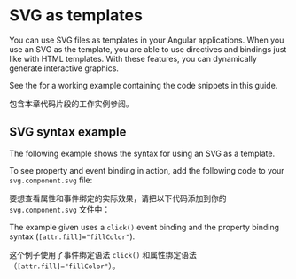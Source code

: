 # SVG as templates

You can use SVG files as templates in your Angular applications. When you use an SVG as the template, you are able to use directives and bindings just like with HTML templates. With these features, you can dynamically generate interactive graphics.

<div class="alert is-helpful">

See the <live-example name="template-syntax"></live-example> for a working example containing the code snippets in this guide.

包含本章代码片段的工作实例参阅<live-example name="template-syntax"></live-example>。

</div>

## SVG syntax example

The following example shows the syntax for using an SVG as a template.

<code-example path="template-syntax/src/app/svg.component.ts" header="src/app/svg.component.ts"></code-example>

To see property and event binding in action, add the following code to your `svg.component.svg` file:

要想查看属性和事件绑定的实际效果，请把以下代码添加到你的 `svg.component.svg` 文件中：

<code-example path="template-syntax/src/app/svg.component.svg" header="src/app/svg.component.svg"></code-example>

The example given uses a `click()` event binding and the property binding syntax
(`[attr.fill]="fillColor"`).

这个例子使用了事件绑定语法 `click()` 和属性绑定语法（`[attr.fill]="fillColor"`）。
